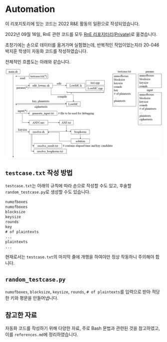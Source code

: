 # Automation

이 리포지토리에 있는 코드는 2022 R&E 활동의 일환으로 작성되었습니다. 

2022년 09월 16일, RnE 관련 코드를 모두 [RnE 리포지터리(Private)](https://github.com/KAIST-CryptLab/2022-rne)로 옮겼습니다. 

초창기에는 손으로 데이터를 옮겨가며 실험했는데, 반복적인 작업이었는지라 20-046 박지훈 학생이 자동화 코드를 작성하였습니다. 

전체적인 흐름도는 아래와 같습니다. 

![자동화 코드의 흐름도](img/flowchart.png "자동화 코드의 흐름도")

## `testcase.txt` 작성 방법
`testcase.txt`는 아래의 규칙에 따라 손으로 작성할 수도 있고, 후술할 `random_testcase.py`로 생성할 수도 있습니다. 

```
numofboxes
numofboxes
blocksize
keysize
rounds
key
# of plaintexts
...
plaintexts
...
```
현재로서는 `testcase.txt`의 마지막 줄에 개행을 하여야만 정상 작동하니 주의해야 합니다. 

## `random_testcase.py`

`numofboxes`, `blocksize`, `keysize`, `rounds`, `# of plaintexts`를 입력으로 받아 적당한 키와 평문을 만들어냅니다. 

## 참고한 자료

자동화 코드를 작성하기 위해 다양한 자료, 주로 Bash 문법과 관련된 것을 참고하였고, 이를 `references.md`에 정리하였습니다. 
